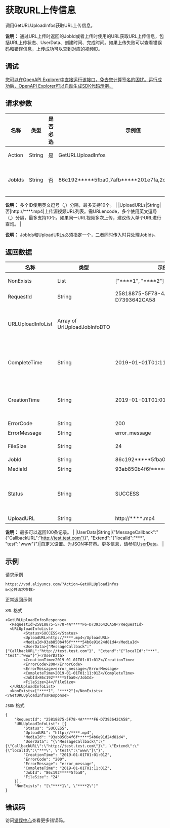# 获取URL上传信息

调用GetURLUploadInfos获取URL上传信息。

**说明：** 通过URL上传时返回的JobId或者上传时使用的URL获取URL上传信息，包括URL上传状态、UserData、创建时间、完成时间。如果上传失败可以查看错误码和错误信息，上传成功可以查到对应的视频ID。

## 调试

[您可以在OpenAPI Explorer中直接运行该接口，免去您计算签名的困扰。运行成功后，OpenAPI Explorer可以自动生成SDK代码示例。](https://api.aliyun.com/#product=vod&api=GetURLUploadInfos&type=RPC&version=2017-03-21)

## 请求参数

|名称|类型|是否必选|示例值|描述|
|--|--|----|---|--|
|Action|String|是|GetURLUploadInfos|系统规定参数。取值：**GetURLUploadInfos**。 |
|JobIds|String|否|86c192\*\*\*\*\*5fba0,7afb\*\*\*\*\*201e7fa,2cc49\*\*\*\*\*97378|JobId列表。JobId可以通过[GetPlayInfo](~~56124~~)接口中返回的PlayInfo结构体中获取。

 **说明：** 多个ID使用英文逗号（,）分隔，最多支持10个。 |
|UploadURLs|String|否|http://\*\*\*\*.mp4|上传源视频URL列表。需URLencode，多个使用英文逗号（,）分隔，最多支持10个。如果同一URL视频多次上传，建议传入单个URL进行查询。 |

**说明：** JobIds和UploadURLs必须指定一个，二者同时传入时只处理JobIds。

## 返回数据

|名称|类型|示例值|描述|
|--|--|---|--|
|NonExists|List|\["\*\*\*\*1", "\*\*\*\*2"\]|不存在的ID或URL列表。 |
|RequestId|String|25818875-5F78-4A\*\*\*\*\*F6-D7393642CA58|请求ID。 |
|URLUploadInfoList|Array of UrlUploadJobInfoDTO| |URL上传信息列表。具体上传名称及描述，请参见[URL上传信息](~~52839~~)。 |
|CompleteTime|String|2019-01-01T01:11:01Z|完成时间。格式为：*yyyy-MM-dd*T*HH:mm:ss*Z（UTC时间）。 |
|CreationTime|String|2019-01-01T01:01:01Z|创建时间。格式为：*yyyy-MM-dd*T*HH:mm:ss*Z（UTC时间）。 |
|ErrorCode|String|200|错误码。 |
|ErrorMessage|String|error\_message|错误信息。 |
|FileSize|String|24|文件大小。单位：字节。 |
|JobId|String|86c192\*\*\*\*\*5fba0|Job ID。 |
|MediaId|String|93ab850b4f6f\*\*\*\*\*54b6e91d24d81d4|上传视频ID。 |
|Status|String|SUCCESS|URL拉取任务状态。具体的拉取状态取值及说明，请参见[URL上传任务状态](~~52839~~)。 |
|UploadURL|String|http://\*\*\*\*.mp4|上传URL地址。

 **说明：** 最多可以返回100条记录。 |
|UserData|String|\{"MessageCallback":"\{"CallbackURL":"http://test.test.com"\}", "Extend":"\{"localId":"\*\*\*", "test":"www"\}"\}|自定义设置。为JSON字符串。更多信息，请参见[UserData](~~86952~~)。 |

## 示例

请求示例

```
https://vod.aliyuncs.com/?Action=GetURLUploadInfos
&<公共请求参数>
```

正常返回示例

`XML` 格式

```
<GetURLUploadInfosResponse>
  <RequestId>25818875-5F78-4A*****F6-D7393642CA58</RequestId>
  <URLUploadInfoList>
        <Status>SUCCESS</Status>
        <UploadURL>http://****.mp4</UploadURL>
        <MediaId>93ab850b4f6f*****54b6e91d24d81d4</MediaId>
        <UserData>{"MessageCallback":"{"CallbackURL":"http://test.test.com"}", "Extend":"{"localId":"***", "test":"www"}"}</UserData>
        <CreationTime>2019-01-01T01:01:01Z</CreationTime>
        <ErrorCode>200</ErrorCode>
        <ErrorMessage>error_message</ErrorMessage>
        <CompleteTime>2019-01-01T01:11:01Z</CompleteTime>
        <JobId>86c192*****5fba0</JobId>
        <FileSize>24</FileSize>
  </URLUploadInfoList>
  <NonExists>["****1", "****2"]</NonExists>
</GetURLUploadInfosResponse>
```

`JSON` 格式

```
{
	"RequestId": "25818875-5F78-4A*****F6-D7393642CA58",
	"URLUploadInfoList": [{
		"Status": "SUCCESS",
		"UploadURL": "http://****.mp4",
		"MediaId": "93ab850b4f6f*****54b6e91d24d81d4",
		"UserData": "{\"MessageCallback\":\"{\"CallbackURL\":\"http://test.test.com\"}\", \"Extend\":\"{\"localId\":\"***\", \"test\":\"www\"}\"}",
		"CreationTime": "2019-01-01T01:01:01Z",
		"ErrorCode": "200",
		"ErrorMessage": "error_message",
		"CompleteTime": "2019-01-01T01:11:01Z",
		"JobId": "86c192*****5fba0",
		"FileSize": "24"
	}],
	"NonExists": "[\"****1\", \"****2\"]"
}
```

## 错误码

访问[错误中心](https://error-center.alibabacloud.com/status/product/vod)查看更多错误码。

